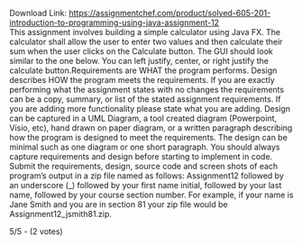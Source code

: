 Download Link: https://assignmentchef.com/product/solved-605-201-introduction-to-programming-using-java-assignment-12
<br>
This assignment involves building a simple calculator using Java FX. The calculator shall allow the user to enter two values and then calculate their sum when the user clicks on the Calculate button. The GUI should look similar to the one below. You can left justify, center, or right justify the calculate button.Requirements are WHAT the program performs. Design describes HOW the program meets the requirements. If you are exactly performing what the assignment states with no changes the requirements can be a copy, summary, or list of the stated assignment requirements. If you are adding more functionality please state what you are adding. Design can be captured in a UML Diagram, a tool created diagram (Powerpoint, Visio, etc), hand drawn on paper diagram, or a written paragraph describing how the program is designed to meet the requirements. The design can be minimal such as one diagram or one short paragraph. You should always capture requirements and design before starting to implement in code. Submit the requirements, design, source code and screen shots of each program’s output in a zip file named as follows: Assignment12 followed by an underscore (_) followed by your first name initial, followed by your last name, followed by your course section number. For example, if your name is Jane Smith and you are in section 81 your zip file would be Assignment12_jsmith81.zip.

5/5 - (2 votes)